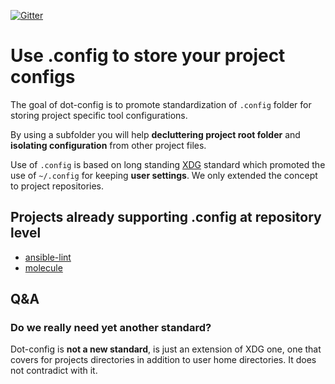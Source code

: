 [![Gitter](https://badges.gitter.im/dot-config/community.svg)](https://gitter.im/dot-config/community?utm_source=badge&utm_medium=badge&utm_campaign=pr-badge)

# Use .config to store your project configs

The goal of dot-config is to promote standardization of `.config` folder
for storing project specific tool configurations.

By using a subfolder you will help **decluttering project root folder**
and **isolating configuration** from other project files.

Use of `.config` is based on long standing [XDG](https://specifications.freedesktop.org/basedir-spec/basedir-spec-latest.html)
standard which promoted the use of `~/.config` for keeping **user settings**.
We only extended the concept to project repositories.

## Projects already supporting .config at repository level

- [ansible-lint](https://github.com/ansible/ansible-lint)
- [molecule](https://github.com/ansible-community/molecule)


## Q&A

### Do we really need yet another standard?

Dot-config is **not a new standard**, is just an extension of XDG one, one that covers for projects directories in addition to user home directories. It does not contradict with it.
